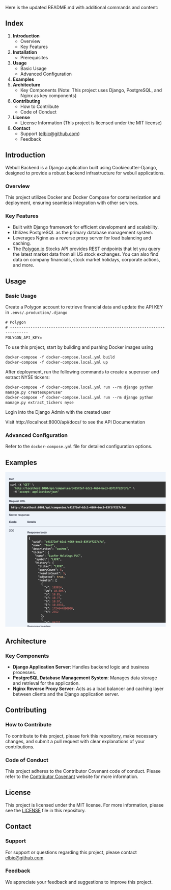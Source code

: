 Here is the updated README.md with additional commands and content:

## Index

1. **Introduction**
   - Overview
   - Key Features
2. **Installation**
   - Prerequisites
3. **Usage**
   - Basic Usage
   - Advanced Configuration
4. **Examples**
5. **Architecture**
   - Key Components (Note: This project uses Django, PostgreSQL, and Nginx as key components)
6. **Contributing**
   - How to Contribute
   - Code of Conduct
7. **License**
   - License Information (This project is licensed under the MIT license)
8. **Contact**
   - Support (elbic@github.com)
   - Feedback

## Introduction

Webull Backend is a Django application built using Cookiecutter-Django, designed to provide a robust backend infrastructure for webull applications.

### Overview
This project utilizes Docker and Docker Compose for containerization and deployment, ensuring seamless integration with other services.

### Key Features
- Built with Django framework for efficient development and scalability.
- Utilizes PostgreSQL as the primary database management system.
- Leverages Nginx as a reverse proxy server for load balancing and caching.
- The [Polygon.io](https://polygon.io/) Stocks API provides REST endpoints that let you query the latest market data from all US stock exchanges. You can also find data on company financials, stock market holidays, corporate actions, and more.

## Usage

### Basic Usage
Create a Polygon account to retrieve financial data and update the API KEY in `.envs/.production/.django`
```
# Polygon
# ------------------------------------------------------------------------------
POLYGON_API_KEY=
```

To use this project, start by building and pushing Docker images using
```
docker-compose -f docker-compose.local.yml build
docker-compose -f docker-compose.local.yml up
```
After deployment, run the following commands to create a superuser and extract NYSE tickers:
```
docker-compose -f docker-compose.local.yml run --rm django python manage.py createsuperuser
docker-compose -f docker-compose.local.yml run --rm django python manage.py extract_tickers nyse
```
Login into the Django Admin with the created user

Visit http://localhost:8000/api/docs/ to see the API Documentation



### Advanced Configuration
Refer to the `docker-compose.yml` file for detailed configuration options.

## Examples

![](assets/financial_data.png)

## Architecture

### Key Components
- **Django Application Server**: Handles backend logic and business processes.
- **PostgreSQL Database Management System**: Manages data storage and retrieval for the application.
- **Nginx Reverse Proxy Server**: Acts as a load balancer and caching layer between clients and the Django application server.

## Contributing

### How to Contribute
To contribute to this project, please fork this repository, make necessary changes, and submit a pull request with clear explanations of your contributions.

### Code of Conduct
This project adheres to the Contributor Covenant code of conduct. Please refer to the [Contributor Covenant](https://www.contributorcovenant.com/) website for more information.

## License

This project is licensed under the MIT license. For more information, please see the [LICENSE](LICENSE) file in this repository.

## Contact

### Support
For support or questions regarding this project, please contact elbic@github.com.

### Feedback
We appreciate your feedback and suggestions to improve this project.
